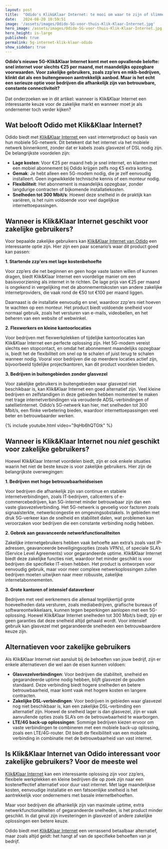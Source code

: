```yaml
---
layout: post
title:  "Odido's Klik&Klaar Internet: te mooi om waar te zijn of slimme keuze voor zakelijke gebruikers?"
date:   2024-08-20 10:59:51
image: '/assets/images/Odido-5G-voor-thuis-Klik-Klaar-Internet.jpg'
hero_image: /assets/images/Odido-5G-voor-thuis-Klik-Klaar-Internet.jpg
hero_height: is-large
published: true
permalink: 5g-internet-klik-klaar-odido
show_sidebar: true
---
```


**Odido’s nieuwe 5G-Klik&Klaar Internet komt met een opvallende belofte: snel internet voor slechts €25 per maand, met maandelijks opzegbare voorwaarden. Voor zakelijke gebruikers, zoals zzp’ers en mkb-bedrijven, klinkt dat als een buitengewoon aantrekkelijk aanbod. Maar is het echt een serieuze optie voor bedrijven die afhankelijk zijn van betrouwbare, constante connectiviteit?**  
<br/>Dat onderzoeken we in dit artikel: wanneer is Klik&Klaar Internet een interessante keuze voor de zakelijke markt en wanneer moet je als ondernemer toch verder kijken?

## Wat belooft Odido met Klik&Klaar Internet?

Odido biedt met [Klik&Klaar Internet ](/odido-klik-en-klaar/)een vast internetproduct op basis van hun mobiele 5G-netwerk. Dit betekent dat het internet via het mobiele netwerk binnenkomt, zonder dat er kabels zoals glasvezel of DSL nodig zijn. De belangrijkste voordelen zijn:

- **Lage kosten**: Voor €25 per maand heb je snel internet, en klanten met een mobiel abonnement bij Odido krijgen zelfs nog €5 extra korting.
- **Gemak**: Je hebt alleen een 5G-modem nodig, die je zelf eenvoudig installeert. Geen ingewikkelde technische kennis of een monteur nodig.
- **Flexibiliteit**: Het abonnement is maandelijks opzegbaar, zonder langdurige contracten of bijkomende installatiekosten.
- **Snelheden tot 300 Mbit/s**: Hoewel deze snelheid in de praktijk kan variëren, is het ruim voldoende voor veel dagelijkse internettoepassingen.

## Wanneer is Klik&Klaar Internet geschikt voor zakelijke gebruikers?

Voor bepaalde zakelijke gebruikers kan [Klik&Klaar Internet van Odido](/odido-klik-en-klaar/) een interessante optie zijn. Hier zijn een paar scenario’s waar dit product goed kan passen:

**1\. Startende zzp'ers met lage kostenbehoefte**

Voor zzp’ers die net beginnen en geen hoge vaste lasten willen of kunnen dragen, biedt Klik&Klaar Internet een voordelige manier om een basisvoorziening als internet in te richten. De lage prijs van €25 per maand is ongekend in vergelijking met de abonnementskosten van andere zakelijke internetproviders, die vaak rond de €50 tot €100 per maand liggen.

Daarnaast is de installatie eenvoudig en snel, waardoor zzp'ers niet hoeven te wachten op een monteur. Het product biedt voldoende snelheid voor normaal gebruik, zoals het versturen van e-mails, videobellen, en het beheren van een website of webwinkel.

**2\. Flexwerkers en kleine kantoorlocaties**

Voor bedrijven met flexwerkplekken of tijdelijke kantoorlocaties kan Klik&Klaar Internet een perfecte oplossing zijn. Het 5G-modem vereist slechts een stopcontact, en omdat het abonnement maandelijks opzegbaar is, biedt het de flexibiliteit om snel op te schalen of juist terug te schalen wanneer nodig. Vooral voor bedrijven die op meerdere locaties actief zijn, bijvoorbeeld tijdelijke projectkantoren, kan dit product voordelen bieden.

**3\. Bedrijven in buitengebieden zonder glasvezel**

Voor zakelijke gebruikers in buitengebieden waar glasvezel niet beschikbaar is, kan Klik&Klaar Internet een goed alternatief zijn. Veel kleine bedrijven en zelfstandigen in deze gebieden hebben momenteel te maken met trage internetverbindingen via verouderde ADSL-verbindingen of satellietinternet. Odido’s 5G-netwerk kan hier, met snelheden tot 300 Mbit/s, een flinke verbetering bieden, waardoor internettoepassingen veel beter en betrouwbaarder werken.

{% include youtube.html video="9qHb6hQTGtk" %}

## Wanneer is Klik&Klaar Internet nou _niet_ geschikt voor zakelijke gebruikers?

Hoewel Klik&Klaar Internet voordelen biedt, zijn er ook enkele situaties waarin het niet de beste keuze is voor zakelijke gebruikers. Hier zijn de belangrijkste overwegingen:

**1\. Bedrijven met hoge betrouwbaarheidseisen**

Voor bedrijven die afhankelijk zijn van continue en stabiele internetverbindingen, zoals IT-bedrijven, callcenters of e-commercebedrijven, kan 5G-internet minder betrouwbaar zijn dan een vaste glasvezelverbinding. Het 5G-netwerk is gevoelig voor factoren zoals signaalsterkte, netwerkcongestie en omgevingsobstakels. In gebieden met druk 5G-verkeer kan de snelheid en stabiliteit dalen, wat problemen kan veroorzaken voor bedrijven die een constante verbinding nodig hebben.

**2\. Gebrek aan geavanceerde netwerkfunctionaliteiten**

Zakelijke internetgebruikers hebben vaak behoefte aan extra’s zoals vast IP-adressen, geavanceerde beveiligingsopties (zoals VPN’s), of speciale SLA’s (Service Level Agreements) voor gegarandeerde uptime. Klik&Klaar Internet biedt deze zakelijke functies niet, waardoor het minder geschikt is voor bedrijven die specifieke IT-eisen hebben. Het product is ontworpen voor eenvoudig gebruik, maar voor meer complexe netwerkoplossingen zullen bedrijven moeten uitwijken naar meer robuuste, zakelijke internetabonnementen.

**3\. Grote kantoren of intensief dataverkeer**

Bedrijven met veel werknemers die allemaal tegelijkertijd grote hoeveelheden data versturen, zoals mediabedrijven, grafische bureaus of softwareontwikkelaars, kunnen tegen beperkingen aanlopen met een 5G-oplossing. Hoewel Klik&Klaar Internet snelheden tot 300 Mbit/s biedt, zijn er geen garanties dat deze snelheid altijd gehaald wordt. Voor intensief gebruik kan glasvezel met gegarandeerde snelheden een betrouwbaardere keuze zijn.

## Alternatieven voor zakelijke gebruikers

Als Klik&Klaar Internet niet aansluit bij de behoeften van jouw bedrijf, zijn er enkele alternatieven die wel aan de eisen kunnen voldoen:

- **Glasvezelverbindingen**: Voor bedrijven die stabiliteit, snelheid en gegarandeerde uptime nodig hebben, blijft glasvezel de gouden standaard. Deze verbinding biedt hogere snelheden en betere betrouwbaarheid, maar komt vaak met hogere kosten en langere contracten.
- **Zakelijke DSL-verbindingen**: Voor bedrijven in gebieden waar glasvezel nog niet beschikbaar is, kan een zakelijke DSL-verbinding een alternatief zijn. Hoewel de snelheid lager is dan glasvezel, zijn er vaak aanvullende opties zoals SLA’s om de betrouwbaarheid te waarborgen.
- **LTE/4G back-up oplossingen**: Sommige bedrijven kiezen ervoor om vaste verbindingen te combineren met een mobiele back-up oplossing, zoals een LTE/4G-router. Dit biedt de flexibiliteit van een mobiele verbinding in combinatie met de betrouwbaarheid van vast internet.

## Is Klik&Klaar Internet van Odido interessant voor zakelijke gebruikers? Voor de meeste wel

[Klik&Klaar Internet](/odido-klik-en-klaar/) kan een interessante oplossing zijn voor zzp’ers, flexibele werkplekken en kleine bedrijven die op zoek zijn naar een kosteneffectief alternatief voor duur vast internet. Met lage maandelijkse kosten, eenvoudige installatie en een fatsoenlijke snelheid is het aantrekkelijk voor ondernemers met basale internetbehoeften.

Maar voor bedrijven die afhankelijk zijn van maximale uptime, extra netwerkfunctionaliteiten of gegarandeerde snelheden, is het product minder geschikt. In dat geval zijn investeringen in glasvezel of andere zakelijke oplossingen een betere keuze.

Odido biedt met [Klik&Klaar Internet](/odido-klik-en-klaar/) een verrassend betaalbaar alternatief, maar zoals altijd geldt: het hangt af van de specifieke behoeften van je bedrijf.